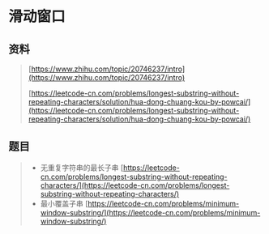 # 滑动窗口

## 资料

> [https://www.zhihu.com/topic/20746237/intro](https://www.zhihu.com/topic/20746237/intro)
>
> [https://leetcode-cn.com/problems/longest-substring-without-repeating-characters/solution/hua-dong-chuang-kou-by-powcai/](https://leetcode-cn.com/problems/longest-substring-without-repeating-characters/solution/hua-dong-chuang-kou-by-powcai/)

## 题目

> * 无重复字符串的最长子串 [https://leetcode-cn.com/problems/longest-substring-without-repeating-characters/](https://leetcode-cn.com/problems/longest-substring-without-repeating-characters/)
> * 最小覆盖子串 [https://leetcode-cn.com/problems/minimum-window-substring/](https://leetcode-cn.com/problems/minimum-window-substring/)



